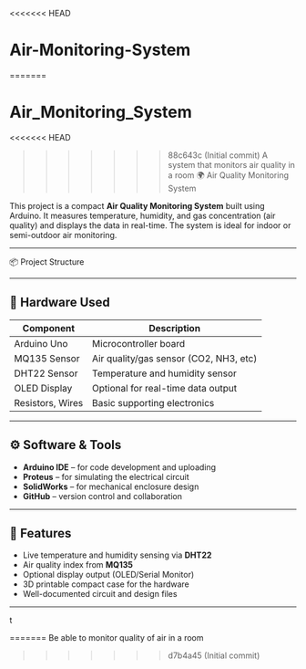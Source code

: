<<<<<<< HEAD
# Air-Monitoring-System
=======
# Air_Monitoring_System
<<<<<<< HEAD
>>>>>>> 88c643c (Initial commit)
A system that monitors air quality in a room
 🌍 Air Quality Monitoring System

This project is a compact **Air Quality Monitoring System** built using Arduino. It measures temperature, humidity, and gas concentration (air quality) and displays the data in real-time. The system is ideal for indoor or semi-outdoor air monitoring.

---
 📦 Project Structure

---

## 🔧 Hardware Used

| Component        | Description                            |
|------------------|----------------------------------------|
| Arduino Uno      | Microcontroller board                  |
| MQ135 Sensor     | Air quality/gas sensor (CO2, NH3, etc) |
| DHT22 Sensor     | Temperature and humidity sensor        |
| OLED Display     | Optional for real-time data output     |
| Resistors, Wires | Basic supporting electronics           |

---

## ⚙️ Software & Tools

- **Arduino IDE** – for code development and uploading
- **Proteus** – for simulating the electrical circuit
- **SolidWorks** – for mechanical enclosure design
- **GitHub** – version control and collaboration

---

## 🚀 Features

- Live temperature and humidity sensing via **DHT22**
- Air quality index from **MQ135**
- Optional display output (OLED/Serial Monitor)
- 3D printable compact case for the hardware
- Well-documented circuit and design files

---
t

=======
Be able to monitor quality of air in a room
>>>>>>> d7b4a45 (Initial commit)
